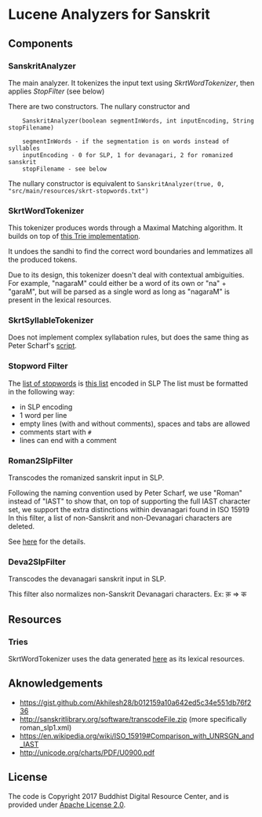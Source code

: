 # Lucene Analyzers for Sanskrit

## Components

### SanskritAnalyzer
The main analyzer.
It tokenizes the input text using *SkrtWordTokenizer*, then applies *StopFilter* (see below)

There are two constructors. The nullary constructor and 

```
    SanskritAnalyzer(boolean segmentInWords, int inputEncoding, String stopFilename)
		
    segmentInWords - if the segmentation is on words instead of syllables
    inputEncoding - 0 for SLP, 1 for devanagari, 2 for romanized sanskrit
    stopFilename - see below
```

The nullary constructor is equivalent to `SanskritAnalyzer(true, 0, "src/main/resources/skrt-stopwords.txt")`

### SkrtWordTokenizer

This tokenizer produces words through a Maximal Matching algorithm. It builds on top of [this Trie implementation](https://github.com/BuddhistDigitalResourceCenter/stemmer).  

It undoes the sandhi to find the correct word boundaries and lemmatizes all the produced tokens.

Due to its design, this tokenizer doesn't deal with contextual ambiguities.
For example, "nagaraM" could either be a word of its own or "na" + "garaM", but will be parsed as a single word as long as "nagaraM" is present in the lexical resources.

### SkrtSyllableTokenizer

Does not implement complex syllabation rules, but does the same thing as Peter Scharf's [script](http://www.sanskritlibrary.org/Sanskrit/SanskritTransliterate/syllabify.html).

### Stopword Filter

The [list of stopwords](src/main/resources/skrt-stopwords.txt) is [this list](https://gist.github.com/Akhilesh28/b012159a10a642ed5c34e551db76f236) encoded in SLP
The list must be formatted in the following way:

 - in SLP encoding
 - 1 word per line
 - empty lines (with and without comments), spaces and tabs are allowed
 - comments start with `#`
 - lines can end with a comment

### Roman2SlpFilter

Transcodes the romanized sanskrit input in SLP.

Following the naming convention used by Peter Scharf, we use "Roman" instead of "IAST" to show that, on top of supporting the full IAST character set, we support the extra distinctions within devanagari found in ISO 15919
In this filter, a list of non-Sanskrit and non-Devanagari characters are deleted.

See [here](src/main/java/io/bdrc/lucene/sa/Roman2SlpFilter.java) for the details.

### Deva2SlpFilter

Transcodes the devanagari sanskrit input in SLP.

This filter also normalizes non-Sanskrit Devanagari characters. Ex: क़ => क

## Resources

### Tries

SkrtWordTokenizer uses the data generated [here](https://github.com/BuddhistDigitalResourceCenter/sanskrit-stemming-data) as its lexical resources.

## Aknowledgements

 - https://gist.github.com/Akhilesh28/b012159a10a642ed5c34e551db76f236
 - http://sanskritlibrary.org/software/transcodeFile.zip (more specifically roman_slp1.xml)
 - https://en.wikipedia.org/wiki/ISO_15919#Comparison_with_UNRSGN_and_IAST
 - http://unicode.org/charts/PDF/U0900.pdf


## License

The code is Copyright 2017 Buddhist Digital Resource Center, and is provided under [Apache License 2.0](LICENSE).